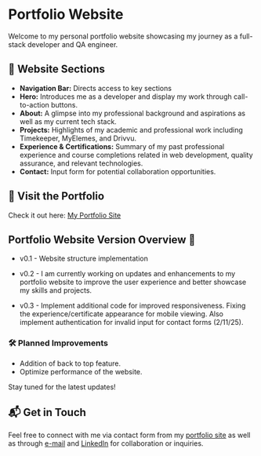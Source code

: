 # Portfolio Website

Welcome to my personal portfolio website showcasing my journey as a full-stack developer and QA engineer.  

## 🌟 Website Sections 
- **Navigation Bar:** Directs access to key sections
- **Hero:** Introduces me as a developer and display my work through call-to-action buttons.  
- **About:** A glimpse into my professional background and aspirations as well as my current tech stack.
- **Projects:** Highlights of my academic and professional work including Timekeeper, MyElemes, and Drivvu.  
- **Experience & Certifications:** Summary of my past professional experience and course completions related in web development, quality assurance, and relevant technologies.  
- **Contact:** Input form for potential collaboration opportunities.

## 🚀 Visit the Portfolio  
Check it out here: [My Portfolio Site](https://llu258.github.io)  

## Portfolio Website Version Overview 🚧 

- v0.1 - Website structure implementation

- v0.2 - I am currently working on updates and enhancements to my portfolio website to improve the user experience and better showcase my skills and projects.  

- v0.3 - Implement additional code for improved responsiveness. Fixing the experience/certificate appearance for mobile viewing. Also implement authentication for invalid input for contact forms (2/11/25).

### 🛠️ Planned Improvements 
- Addition of back to top feature.
- Optimize performance of the website.  

Stay tuned for the latest updates!  

## 📬 Get in Touch  
Feel free to connect with me via contact form from my [portfolio site](https://llu258.github.io/) as well as through [e-mail](mailto:sison.luigijesus@gmail.com) and [LinkedIn](https://www.linkedin.com/in/jesus-luigi-sison-a695221a5/) for collaboration or inquiries.  
